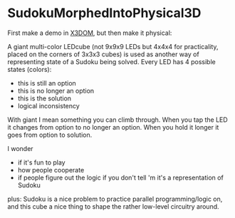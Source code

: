 # SudokuMorphedIntoPhysical3D

First make a demo in [X3DOM](https://www.x3dom.org/), but then make it physical:

A giant multi-color LEDcube (not 9x9x9 LEDs but 4x4x4 for practicality, placed on the corners of 3x3x3 cubes) is used as another way of representing state of a Sudoku being solved. Every LED has 4 possible states (colors):
- this is still an option
- this is no longer an option
- this is the solution
- logical inconsistency

With giant I mean something you can climb through. When you tap the LED it changes from option to no longer an option. When you hold it longer it goes from option to solution. 

I wonder
- if it's fun to play
- how people cooperate
- if people figure out the logic if you don't tell 'm it's a representation of Sudoku

plus: Sudoku is a nice problem to practice parallel programming/logic on, and this cube a nice thing to shape the rather low-level circuitry around.

